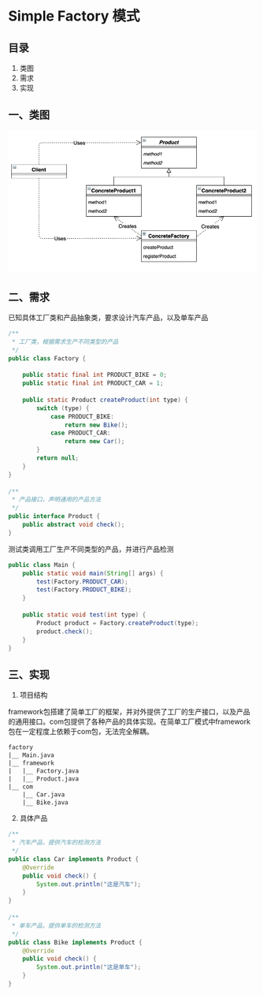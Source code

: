 # Simple Factory 模式

## 目录

1. 类图
2. 需求
3. 实现



## 一、类图

![image-20220525171206179](image-20220525171206179.png)



## 二、需求

已知具体工厂类和产品抽象类，要求设计汽车产品，以及单车产品

```java
/**
 * 工厂类，根据需求生产不同类型的产品
 */
public class Factory {

    public static final int PRODUCT_BIKE = 0;
    public static final int PRODUCT_CAR = 1;

    public static Product createProduct(int type) {
        switch (type) {
            case PRODUCT_BIKE:
                return new Bike();
            case PRODUCT_CAR:
                return new Car();
        }
        return null;
    }
}

/**
 * 产品接口，声明通用的产品方法
 */
public interface Product {
    public abstract void check();
}
```



测试类调用工厂生产不同类型的产品，并进行产品检测

```java
public class Main {
    public static void main(String[] args) {
        test(Factory.PRODUCT_CAR);
        test(Factory.PRODUCT_BIKE);
    }

    public static void test(int type) {
        Product product = Factory.createProduct(type);
        product.check();
    }
}
```



## 三、实现

1. 项目结构

framework包搭建了简单工厂的框架，并对外提供了工厂的生产接口，以及产品的通用接口。com包提供了各种产品的具体实现。在简单工厂模式中framework包在一定程度上依赖于com包，无法完全解耦。

```
factory
|__	Main.java
|__	framework
|	|__	Factory.java
|	|__	Product.java
|__	com
	|__	Car.java
	|__	Bike.java
```



2. 具体产品

```java
/**
 * 汽车产品，提供汽车的检测方法
 */
public class Car implements Product {
    @Override
    public void check() {
        System.out.println("这是汽车");
    }
}

/**
 * 单车产品，提供单车的检测方法
 */
public class Bike implements Product {
    @Override
    public void check() {
        System.out.println("这是单车");
    }
}

```
